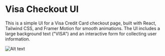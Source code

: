 # Visa Checkout UI
This is a simple UI for a Visa Credit Card checkout page, built with React, Tailwind CSS, and Framer Motion for smooth animations. The UI includes a large background text ("VISA") and an interactive form for collecting user information.

![Alt text](path/to/image)
